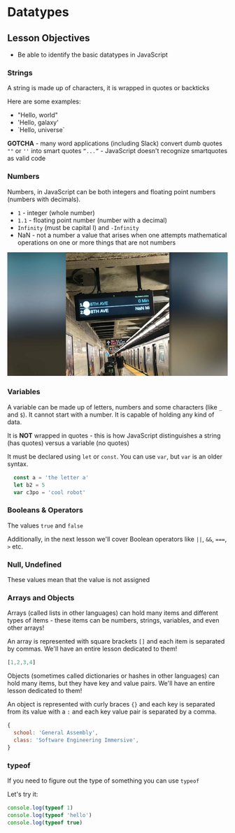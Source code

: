 # Datatypes


## Lesson Objectives
- Be able to identify the basic datatypes in JavaScript



### Strings

A string is made up of characters, it is wrapped in quotes or backticks

Here are some examples:

- "Hello, world"
- 'Hello, galaxy'
- \`Hello, universe\`

**GOTCHA** - many word applications (including Slack) convert dumb quotes `""` or `''` into smart quotes `“...”` - JavaScript doesn't recognize smartquotes as valid code

### Numbers

Numbers, in JavaScript can be both integers and floating point numbers (numbers with decimals).

- `1` - integer (whole number)
- `1.1` - floating point number (number with a decimal)
- `Infinity` (must be capital I) and `-Infinity`
- NaN - not a number a value that arises when one attempts mathematical operations on one or more things that are not numbers

![](./SubwayNaN.jpeg)

### Variables

A variable can be made up of letters, numbers and some characters (like `_` and `$`). It cannot start with a number. It is capable of holding any kind of data.

It is **NOT** wrapped in quotes - this is how JavaScript distinguishes a string (has quotes) versus a variable (no quotes)

It must be declared using `let` or `const`. You can use `var`, but `var` is an older syntax.

```js
  const a = 'the letter a'
  let b2 = 5
  var c3po = 'cool robot'
```
### Booleans & Operators

The values `true` and `false`

Additionally, in the next lesson we'll cover Boolean operators like `||`, `&&`, `===`, `>` etc.

### Null, Undefined

These values mean that the value is not assigned


### Arrays and Objects

Arrays (called lists in other languages) can hold many items  and different types of items - these items can be numbers, strings, variables, and even other arrays!

An array is represented with square brackets `[]` and each item is separated by commas. We'll have an entire lesson dedicated to them!

```js
[1,2,3,4]
```

Objects (sometimes called dictionaries or hashes in other languages) can hold many items, but they have key and value pairs. We'll have an entire lesson dedicated to them!

An object is represented with curly braces `{}` and each key is separated from its value with a `:` and each key value pair is separated by a comma.

```js
{
  school: 'General Assembly',
  class: 'Software Engineering Immersive',
}
```

### typeof

If you need to figure out the type of something you can use `typeof`

Let's try it:

```js
console.log(typeof 1)
console.log(typeof 'hello')
console.log(typeof true)
```
